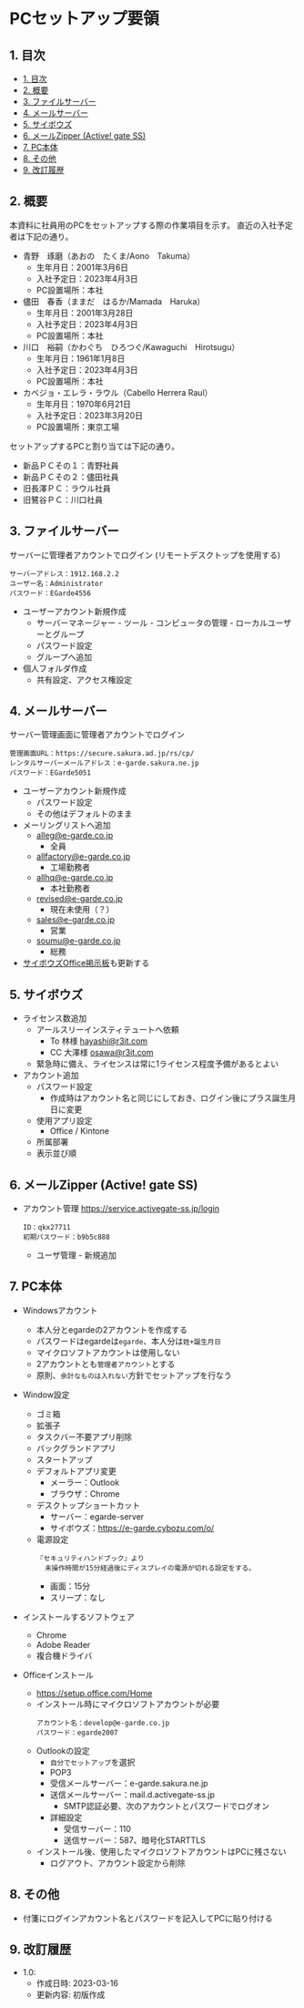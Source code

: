 <!-- omit in toc -->
# PCセットアップ要領

## 1. 目次
- [1. 目次](#1-目次)
- [2. 概要](#2-概要)
- [3. ファイルサーバー](#3-ファイルサーバー)
- [4. メールサーバー](#4-メールサーバー)
- [5. サイボウズ](#5-サイボウズ)
- [6. メールZipper (Active! gate SS)](#6-メールzipper-active-gate-ss)
- [7. PC本体](#7-pc本体)
- [8. その他](#8-その他)
- [9. 改訂履歴](#9-改訂履歴)

## 2. 概要
本資料に社員用のPCをセットアップする際の作業項目を示す。
直近の入社予定者は下記の通り。
- 青野　琢磨（あおの　たくま/Aono　Takuma）
  - 生年月日：2001年3月6日
  - 入社予定日：2023年4月3日
  - PC設置場所：本社
- 儘田　春香（ままだ　はるか/Mamada　Haruka）
  - 生年月日：2001年3月28日
  - 入社予定日：2023年4月3日
  - PC設置場所：本社
- 川口　裕嗣（かわぐち　ひろつぐ/Kawaguchi　Hirotsugu）
  - 生年月日：1961年1月8日
  - 入社予定日：2023年4月3日
  - PC設置場所：本社
- カベジョ・エレラ・ラウル（Cabello Herrera Raul）
  - 生年月日：1970年6月21日
  - 入社予定日：2023年3月20日
  - PC設置場所：東京工場
  
セットアップするPCと割り当ては下記の通り。
- 新品ＰＣその１：青野社員
- 新品ＰＣその２：儘田社員
- 旧長澤ＰＣ：ラウル社員
- 旧鷺谷ＰＣ：川口社員

## 3. ファイルサーバー
サーバーに管理者アカウントでログイン
(リモートデスクトップを使用する)
```text
サーバーアドレス：1912.168.2.2
ユーザー名：Administrator
パスワード：EGarde4556
```
- ユーザーアカウント新規作成
  - サーバーマネージャー - ツール - コンピュータの管理 - ローカルユーザーとグループ
  - パスワード設定
  - グループへ追加
- 個人フォルダ作成
  - 共有設定、アクセス権設定

## 4. メールサーバー
サーバー管理画面に管理者アカウントでログイン

```text
管理画面URL：https://secure.sakura.ad.jp/rs/cp/
レンタルサーバーメールアドレス：e-garde.sakura.ne.jp
パスワード：EGarde5051
```
- ユーザーアカウント新規作成
  - パスワード設定
  - その他はデフォルトのまま
- メーリングリストへ追加
  - alleg@e-garde.co.jp
    - 全員
  - allfactory@e-garde.co.jp
    - 工場勤務者
  - allhq@e-garde.co.jp
    - 本社勤務者
  - revised@e-garde.co.jp
    - 現在未使用（？）
  - sales@e-garde.co.jp
    - 営業
  - soumu@e-garde.co.jp
    - 総務
- [サイボウズOffice掲示板](https://e-garde.cybozu.com/o/ag.cgi?page=BulletinView&bid=299&gid=0&cid=&cp=blc&tp=t)も更新する
  

## 5. サイボウズ
- ライセンス数追加
  - アールスリーインスティテュートへ依頼
    - To 林様 hayashi@r3it.com
    - CC 大澤様 osawa@r3it.com
  - 緊急時に備え、ライセンスは常に1ライセンス程度予備があるとよい
- アカウント追加
  - パスワード設定
    - 作成時はアカウント名と同じにしておき、ログイン後にプラス誕生月日に変更
  - 使用アプリ設定
    - Office / Kintone
  - 所属部署
  - 表示並び順

## 6. メールZipper (Active! gate SS)
- アカウント管理
  https://service.activegate-ss.jp/login
  ```text
  ID：qkx27711
  初期パスワード：b9b5c888
  ```
   - ユーザ管理 - 新規追加



## 7. PC本体
- Windowsアカウント
  - 本人分とegardeの2アカウントを作成する
  - パスワードはegardeは`egarde`、本人分は`姓+誕生月日`
  - マイクロソフトアカウントは使用しない
  - 2アカウントとも`管理者アカウント`とする
  - 原則、`余計なものは入れない`方針でセットアップを行なう
- Window設定
  - ゴミ箱
  - 拡張子
  - タスクバー不要アプリ削除
  - バックグランドアプリ
  - スタートアップ
  - デフォルトアプリ変更
    - メーラー：Outlook
    - ブラウザ：Chrome
  - デスクトップショートカット
    - サーバー：egarde-server
    - サイボウズ：https://e-garde.cybozu.com/o/
  - 電源設定
    ```text
    『セキュリティハンドブック』より
      未操作時間が15分経過後にディスプレイの電源が切れる設定をする。
    ```
    - 画面：15分
    - スリープ：なし

- インストールするソフトウェア
  - Chrome
  - Adobe Reader
  - 複合機ドライバ
- Officeインストール
  - https://setup.office.com/Home
  - インストール時にマイクロソフトアカウントが必要
    ```text
    アカウント名：develop@e-garde.co.jp
    パスワード：egarde2007
    ```
  - Outlookの設定
    - `自分でセットアップ`を選択
    - POP3
    - 受信メールサーバー：e-garde.sakura.ne.jp
    - 送信メールサーバー：mail.d.activegate-ss.jp
      - SMTP認証必要、次のアカウントとパスワードでログオン
    - 詳細設定
      - 受信サーバー：110
      - 送信サーバー：587、暗号化STARTTLS
  - インストール後、使用したマイクロソフトアカウントはPCに残さない
    - ログアウト、アカウント設定から削除

## 8. その他
- 付箋にログインアカウント名とパスワードを記入してPCに貼り付ける

## 9. 改訂履歴
- 1.0:
  - 作成日時: 2023-03-16
  - 更新内容: 初版作成
